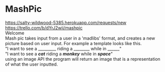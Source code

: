 # MashPic

https://salty-wildwood-5385.herokuapp.com/requests/new <br>
https://trello.com/b/dYrJ2wii/mashpic <br />
Welcome <br />
Mash pic takes input from a user in a 'madlibs' format, and creates a new picture based on user input. For example a template looks like this.<br />
"I want to see a _________ riding a ________ while in ______"<br />
"I want to see a ___cat___ riding a ___monkey___ while in ___space___"<br />
using an image API the program will return an image that is a representation of what the user inputted.

